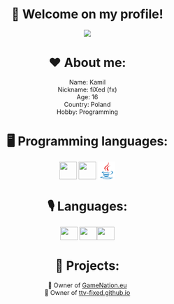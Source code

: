 <div align = "center">

# 👋 Welcome on my profile!

![](https://komarev.com/ghpvc/?username=your-github-username&color=blueviolet)
  
# ❤️ About me:
Name: Kamil
<br>
Nickname: fiXed (fx)
<br>
Age: 16
<br>
Country: Poland
<br>
Hobby: Programming

# 🖥️ Programming languages:
<img src = "https://camo.githubusercontent.com/f06aea2585a5ebb7c97ff88c1e3ec42fe92502fbd897abe4bf2e56eb7039e1aa/68747470733a2f2f63646e2e69636f6e2d69636f6e732e636f6d2f69636f6e73322f3131322f504e472f3531322f707974686f6e5f31383839342e706e67" width = "40" height = "40"> <img src = "https://dreae.gallerycdn.vsassets.io/extensions/dreae/sourcepawn-vscode/0.1.4/1515276846898/Microsoft.VisualStudio.Services.Icons.Default" width = "40" height = "40"> <img src = "https://raw.githubusercontent.com/devicons/devicon/master/icons/java/java-original.svg" width = "40" height = "40">
  
# 🎙️ Languages:
<img src = "https://cdn.countryflags.com/thumbs/poland/flag-800.png" width = "40" height = "30"> <img src = "https://www.countryflags.com/wp-content/uploads/germany-flag-png-large.png" width = "40" height = "30"><img src = "https://www.countryflags.com/wp-content/uploads/united-kingdom-flag-png-large.png" width = "40" height = "30">
  
# 👑 Projects:
👑 Owner of [GameNation.eu](https://gamenation.eu/)
<br>
👑 Owner of [ttv-fixed.github.io](https://ttv-fixed.github.io/)
</div>
